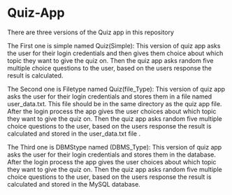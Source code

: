 # Quiz-App

There are three versions of the Quiz app in this repository

The First one is simple named Quiz(Simple): This version of quiz app asks the user for their login credentials and then gives them choice about which topic they want to give the quiz on. Then the quiz app asks random five multiple choice questions to the user, based on the users response the result is calculated. 

The Second one is Filetype named Quiz(file_Type): This version of quiz app asks the user for their login credentials and stores them in a file named user_data.txt. This file should be in the same directory as the quiz app file. After the login process the app gives the user choices about which topic they want to give the quiz on. Then the quiz app asks random five multiple choice questions to the user, based on the users response the result is calculated and stored in the user_data.txt file . 

The Third one is DBMStype named (DBMS_Type): This version of quiz app asks the user for their login credentials and stores them in the database. After the login process the app gives the user choices about which topic they want to give the quiz on. Then the quiz app asks random five multiple choice questions to the user, based on the users response the result is calculated and stored in the MySQL database. 
